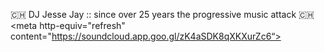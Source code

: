 🇨🇭 DJ Jesse Jay :: since over 25 years the progressive music attack 🇨🇭</title>
<meta name="description" content="Alles über den Zürcher DJ JesseJay, seine Laufbahn und seine Spieldaten">
<meta name="keywords" content="DJ, Jesse Jay, JesseJay, Michael, Fellner, Michael Fellner, Techno, House, Progressive, Prog-House, Progressive-House, Tech-House, progressive, sexy Musik">
<meta http-equiv="refresh" content="https://soundcloud.com/jessejay">
<meta http-equiv="refresh" content="https://soundcloud.app.goo.gl/zK4aSDK8qXKXurZc6“>
